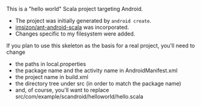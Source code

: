 This is a "hello world" Scala project targeting Android.

 - The project was initially generated by `android create`.
 - [imsizon/ant-android-scala](https://github.com/imsizon/ant-android-scala) was incorporated.
 - Changes specific to my filesystem were added.

If you plan to use this skeleton as the basis for a real project, you'll need to change

 - the paths in local.properties
 - the package name and the activity name in AndroidManifest.xml
 - the project name in build.xml
 - the directory tree under src (in order to match the package name)
 - and, of course, you'll want to replace src/com/example/scandroid/helloworld/hello.scala
